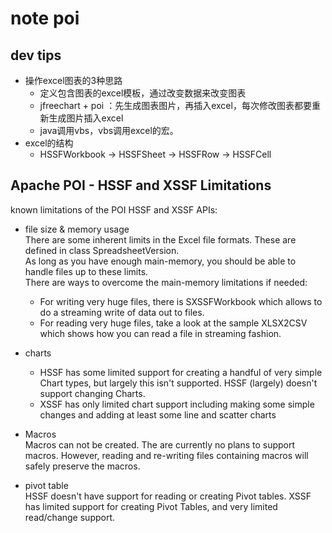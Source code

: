 # note poi 


## dev tips

- 操作excel图表的3种思路
    - 定义包含图表的excel模板，通过改变数据来改变图表
    - jfreechart + poi ：先生成图表图片，再插入excel，每次修改图表都要重新生成图片插入excel
    - java调用vbs，vbs调用excel的宏。
- excel的结构   
    - HSSFWorkbook -> HSSFSheet -> HSSFRow -> HSSFCell

## Apache POI - HSSF and XSSF Limitations  
 known limitations of the POI HSSF and XSSF APIs:  
 
 - file size & memory usage      
There are some inherent limits in the Excel file formats. These are defined in class SpreadsheetVersion.   
As long as you have enough main-memory, you should be able to handle files up to these limits.  
There are ways to overcome the main-memory limitations if needed:   
    - For writing very huge files, there is SXSSFWorkbook which allows to do a streaming write of data out to files.
    - For reading very huge files, take a look at the sample XLSX2CSV which shows how you can read a file in streaming fashion.

- charts   
    - HSSF has some limited support for creating a handful of very simple Chart types, but largely this isn't supported. HSSF (largely) doesn't support changing Charts.
    - XSSF has only limited chart support including making some simple changes and adding at least some line and scatter charts
    
- Macros  
Macros can not be created. The are currently no plans to support macros. However, reading and re-writing files containing macros will safely preserve the macros.  

- pivot table  
HSSF doesn't have support for reading or creating Pivot tables. XSSF has limited support for creating Pivot Tables, and very limited read/change support.
